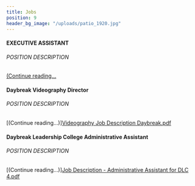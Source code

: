 ```yaml
---
title: Jobs
position: 9
header_bg_image: "/uploads/patio_1920.jpg"
---
```


#### EXECUTIVE ASSISTANT
###### POSITION DESCRIPTION
[(Continue reading...](/uploads/ExecutiveAssistantJD.pdf)

#### Daybreak Videography Director
###### POSITION DESCRIPTION
[(Continue reading...)][Videography Job Description Daybreak.pdf](/uploads/Videography%20Job%20Description%20Daybreak.pdf)

#### Daybreak Leadership College Administrative Assistant
###### POSITION DESCRIPTION
[(Continue reading...)][Job Description - Administrative Assistant for DLC 4.pdf](/uploads/Job%20Description%20-%20Administrative%20Assistant%20for%20DLC%204.pdf)


